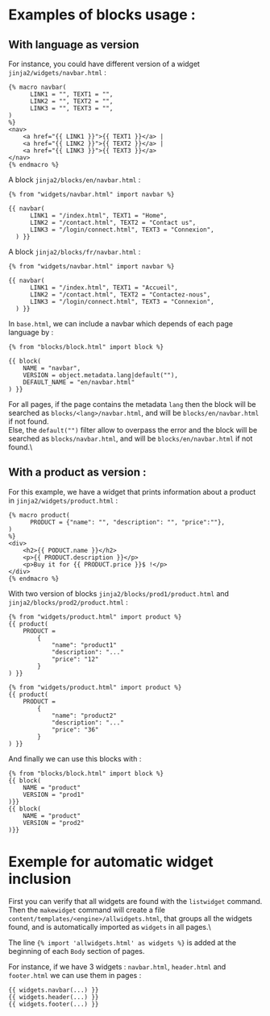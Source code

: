 # Examples of blocks usage :
## With language as version  
For instance, you could have different version of a widget `jinja2/widgets/navbar.html` :
```jinja
{% macro navbar(
      LINK1 = "", TEXT1 = "",
      LINK2 = "", TEXT2 = "",
      LINK3 = "", TEXT3 = "",
)
%}
<nav>
    <a href="{{ LINK1 }}">{{ TEXT1 }}</a> |
    <a href="{{ LINK2 }}">{{ TEXT2 }}</a> |
    <a href="{{ LINK3 }}">{{ TEXT3 }}</a>
</nav>
{% endmacro %}
```

A block `jinja2/blocks/en/navbar.html` :
```jinja
{% from "widgets/navbar.html" import navbar %}

{{ navbar(
      LINK1 = "/index.html", TEXT1 = "Home",
      LINK2 = "/contact.html", TEXT2 = "Contact us",
      LINK3 = "/login/connect.html", TEXT3 = "Connexion",
  ) }}
```
A block `jinja2/blocks/fr/navbar.html` :
```jinja
{% from "widgets/navbar.html" import navbar %}

{{ navbar(
      LINK1 = "/index.html", TEXT1 = "Accueil",
      LINK2 = "/contact.html", TEXT2 = "Contactez-nous",
      LINK3 = "/login/connect.html", TEXT3 = "Connexion",
  ) }}
```

In `base.html`, we can include a navbar which depends of each page language by :
```jinja
{% from "blocks/block.html" import block %}

{{ block(
    NAME = "navbar",
    VERSION = object.metadata.lang|default(""),
    DEFAULT_NAME = "en/navbar.html"
) }}
```
For all pages, if the page contains the metadata `lang` then the block will be searched as `blocks/<lang>/navbar.html`, and will be `blocks/en/navbar.html` if not found.\
Else, the `default("")` filter allow to overpass the error and the block will be searched as `blocks/navbar.html`, and will be `blocks/en/navbar.html` if not found.\

## With a product as version :
For this example, we have a widget that prints information about a product in `jinja2/widgets/product.html` :
```jinja
{% macro product(
      PRODUCT = {"name": "", "description": "", "price":""}, 
)
%}
<div>
    <h2>{{ PODUCT.name }}</h2>
    <p>{{ PRODUCT.description }}</p>
    <p>Buy it for {{ PRODUCT.price }}$ !</p>
</div>
{% endmacro %}
```
With two version of blocks `jinja2/blocks/prod1/product.html` and `jinja2/blocks/prod2/product.html` :
```jinja
{% from "widgets/product.html" import product %}
{{ product(
    PRODUCT = 
        {
            "name": "product1"
            "description": "..."
            "price": "12"
        }
) }}
```
```jinja
{% from "widgets/product.html" import product %}
{{ product(
    PRODUCT = 
        {
            "name": "product2"
            "description": "..."
            "price": "36"
        }
) }}
```
And finally we can use this blocks with :
```jinja
{% from "blocks/block.html" import block %}
{{ block(
    NAME = "product"
    VERSION = "prod1"
)}}
{{ block(
    NAME = "product"
    VERSION = "prod2"
)}}
```

# Exemple for automatic widget inclusion

First you can verify that all widgets are found with the `listwidget` command.\
Then the `makewidget` command will create a file `content/templates/<engine>/allwidgets.html`, that groups all the widgets found, and is automatically imported as `widgets` in all pages.\

The line `{% import 'allwidgets.html' as widgets %}` is added at the beginning of each `Body` section of pages.

For instance, if we have 3 widgets : `navbar.html`, `header.html` and `footer.html` we can use them in pages :

```jinja
{{ widgets.navbar(...) }}
{{ widgets.header(...) }}
{{ widgets.footer(...) }}
```